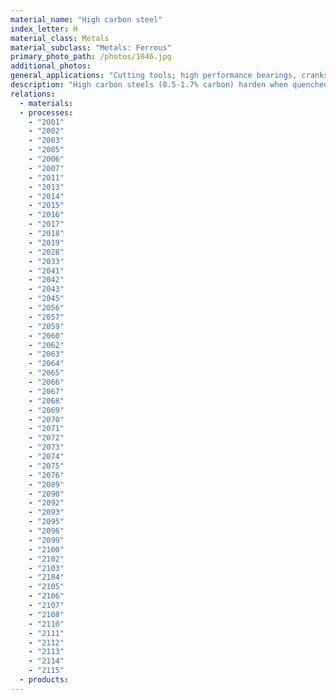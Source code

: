 ```yaml
---
material_name: "High carbon steel"
index_letter: H
material_class: Metals
material_subclass: "Metals: Ferrous"
primary_photo_path: /photos/1046.jpg
additional_photos:
general_applications: "Cutting tools; high performance bearings, cranks and shafts, springs, knives and scissors, rail."
description: "High carbon steels (0.5-1.7% carbon) harden when quenched - a quality that gives great control over properties. High carbon steels achieve hardness sufficient for them to be used as cutting tools, chisels and cables, and 'piano wire' - the metal strings of pianos and violins."
relations:
  - materials:
  - processes:
    - "2001"
    - "2002"
    - "2003"
    - "2005"
    - "2006"
    - "2007"
    - "2011"
    - "2013"
    - "2014"
    - "2015"
    - "2016"
    - "2017"
    - "2018"
    - "2019"
    - "2028"
    - "2033"
    - "2041"
    - "2042"
    - "2043"
    - "2045"
    - "2056"
    - "2057"
    - "2059"
    - "2060"
    - "2062"
    - "2063"
    - "2064"
    - "2065"
    - "2066"
    - "2067"
    - "2068"
    - "2069"
    - "2070"
    - "2071"
    - "2072"
    - "2073"
    - "2074"
    - "2075"
    - "2076"
    - "2089"
    - "2090"
    - "2092"
    - "2093"
    - "2095"
    - "2096"
    - "2099"
    - "2100"
    - "2102"
    - "2103"
    - "2104"
    - "2105"
    - "2106"
    - "2107"
    - "2108"
    - "2110"
    - "2111"
    - "2112"
    - "2113"
    - "2114"
    - "2115"
  - products:
---
```

